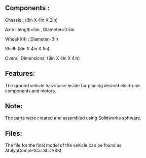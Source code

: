 
## Components :

Chassis : (8in X 4in X 2in)

Axle : length=5in , Diameter=0.5in

Wheel(X4) : Diameter=3in

Shell: (8in X 4in X 1in)


Overall Dimensions: (8in X 4in X 4in)

## Features:
The ground vehicle has space inside for placing desired electronic components and motors.



## Note:
The parts were created and assembled using Solidworks software.

## Files:
The file for the final model of the vehicle can be found as AtulyaCompletCar.SLDASM


